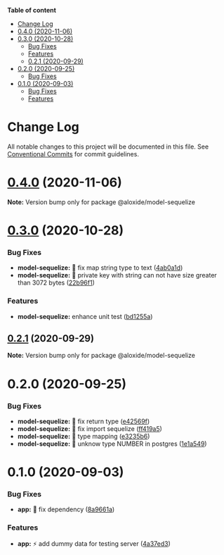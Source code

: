 <!-- START doctoc generated TOC please keep comment here to allow auto update -->
<!-- DON'T EDIT THIS SECTION, INSTEAD RE-RUN doctoc TO UPDATE -->

**Table of content**

- [Change Log](#change-log)
- [0.4.0 (2020-11-06)](#040-2020-11-06)
- [0.3.0 (2020-10-28)](#030-2020-10-28)
  - [Bug Fixes](#bug-fixes)
  - [Features](#features)
  - [0.2.1 (2020-09-29)](#021-2020-09-29)
- [0.2.0 (2020-09-25)](#020-2020-09-25)
  - [Bug Fixes](#bug-fixes-1)
- [0.1.0 (2020-09-03)](#010-2020-09-03)
  - [Bug Fixes](#bug-fixes-2)
  - [Features](#features-1)

<!-- END doctoc generated TOC please keep comment here to allow auto update -->

# Change Log

All notable changes to this project will be documented in this file.
See [Conventional Commits](https://conventionalcommits.org) for commit guidelines.

# [0.4.0](https://github.com/lecle/aloxide/compare/v0.3.0...v0.4.0) (2020-11-06)

**Note:** Version bump only for package @aloxide/model-sequelize

# [0.3.0](https://github.com/lecle/aloxide/compare/v0.2.1...v0.3.0) (2020-10-28)

### Bug Fixes

- **model-sequelize:** :bug: fix map string type to text ([4ab0a1d](https://github.com/lecle/aloxide/commit/4ab0a1def5cac91f31129c1cd1b1167bbd37a0d8))
- **model-sequelize:** :bug: private key with string can not have size greater than 3072 bytes ([22b96f1](https://github.com/lecle/aloxide/commit/22b96f1ccbf41406b8193b5ba7d25ade133005c4))

### Features

- **model-sequelize:** enhance unit test ([bd1255a](https://github.com/lecle/aloxide/commit/bd1255a1d41976790f88480d05ff8596e043e41a))

## [0.2.1](https://github.com/lecle/aloxide/compare/v0.2.0...v0.2.1) (2020-09-29)

**Note:** Version bump only for package @aloxide/model-sequelize

# 0.2.0 (2020-09-25)

### Bug Fixes

- **model-sequelize:** :art: fix return type ([e42569f](https://github.com/lecle/aloxide/commit/e42569f012474ca207e810f3fd3151d2dabb5ba4))
- **model-sequelize:** :bug: fix import sequelize ([ff419a5](https://github.com/lecle/aloxide/commit/ff419a573805ba2e9e4ce2ad97f5fa1db5d92c6e))
- **model-sequelize:** :bug: type mapping ([e3235b6](https://github.com/lecle/aloxide/commit/e3235b6527540397f4ae0eebf0e83b2e9ba626a8))
- **model-sequelize:** :bug: unknow type NUMBER in postgres ([1e1a549](https://github.com/lecle/aloxide/commit/1e1a5497c1cfb14345dbe0c3170a5631d180b4d7))

# 0.1.0 (2020-09-03)

### Bug Fixes

- **app:** :lipstick: fix dependency ([8a9661a](https://github.com/lecle/aloxide/commit/8a9661a99d5d6e3598eea1629e7223b9ba60250d))

### Features

- **app:** :zap: add dummy data for testing server ([4a37ed3](https://github.com/lecle/aloxide/commit/4a37ed3b23b954ddffd6e45c17cc908533979fa6))
